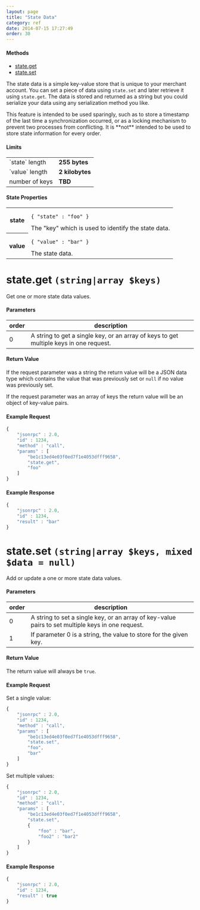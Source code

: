 ```yaml
---
layout: page
title: "State Data"
category: ref
date: 2014-07-15 17:27:49
order: 30
---
```


#### Methods

 * [state.get](#state_get)
 * [state.set](#state_set)

The state data is a simple key-value store that is unique to your merchant account. You can set a piece
of data using `state.set` and later retrieve it using `state.get`. The data is stored and
returned as a string but you could serialize your data using any serialization method you like.

<p class="text-warning">
This feature is intended to be used sparingly, such as to store a timestamp of the last time a synchronization
occurred, or as a locking mechanism to prevent two processes from conflicting. It is **not** intended to be
used to store state information for every order.
</p>

#### Limits

<div class="row-fluid"><div class="span4">
<table class="table"><tbody>
<tr>
<td>`state` length</td>
<td><strong>255 bytes</strong></td>
</tr>
<tr>
<td>`value` length</td>
<td><strong>2 kilobytes</strong></td>
</tr>
<tr>
<td>number of keys</td>
<td><strong>TBD</strong></td>
</tr>
</tbody></table>
</div></div>

#### State Properties

<table class="table-striped">
<tr>
<th>state</th>
<td>
	<pre><code>{ "state" : "foo" }</code></pre>
	The "key" which is used to identify the state data.
</td>	
</tr>
<tr>
<th>value</th>
<td>
	<pre><code>{ "value" : "bar" }</code></pre>
	The state data.
</td>
</tr>
</table>


<h1 id="state_get">
    state.get
    <code>(string|array $keys)</code>
</h1>

Get one or more state data values.

#### Parameters

| order | description |
| ---- | ---- |
| 0 | A string to get a single key, or an array of keys to get multiple keys in one request. |

#### Return Value

If the request parameter was a string the return value will be a JSON data type which contains the value
that was previously set or `null` if no value was previously set.

If the request parameter was an array of keys the return value will be an object of key-value pairs.

#### Example Request

```javascript
{
    "jsonrpc" : 2.0,
    "id" : 1234,
    "method" : "call",
    "params" : [
        "be1c13ed4e03f0ed7f1e4053dfff9658",
        "state.get",
        "foo"
    ]
}
```

#### Example Response

```javascript
{
    "jsonrpc" : 2.0,
    "id" : 1234,
    "result" : "bar"
}
```


<h1 id="state_set">
    state.set
    <code>(string|array $keys, mixed $data = null)</code>
</h1>

Add or update a one or more state data values.

#### Parameters

| order | description |
| ---- | ---- |
| 0 | A string to set a single key, or an array of key-value pairs to set multiple keys in one request. |
| 1 | If parameter 0 is a string, the value to store for the given key. |

#### Return Value

The return value will always be `true`.

#### Example Request

Set a single value:

```javascript
{
    "jsonrpc" : 2.0,
    "id" : 1234,
    "method" : "call",
    "params" : [
        "be1c13ed4e03f0ed7f1e4053dfff9658",
        "state.set",
        "foo",
        "bar"
    ]
}
```

Set multiple values:

```javascript
{
    "jsonrpc" : 2.0,
    "id" : 1234,
    "method" : "call",
    "params" : [
        "be1c13ed4e03f0ed7f1e4053dfff9658",
        "state.set",
        {
            "foo" : "bar",
            "foo2" : "bar2"
        }
    ]
}
```

#### Example Response

```javascript
{
    "jsonrpc" : 2.0,
    "id" : 1234,
    "result" : true
}
```
